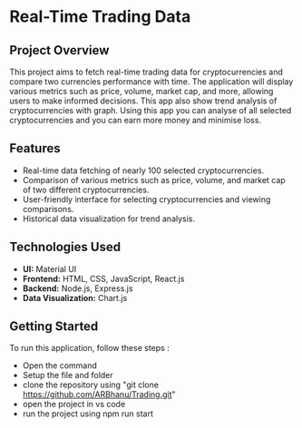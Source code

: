 # Real-Time Trading Data

## Project Overview

This project aims to fetch real-time trading data for cryptocurrencies and compare two currencies performance with time. The application will display various metrics such as price, volume, market cap, and more, allowing users to make informed decisions. This app also show trend analysis of cryptocurrencies with graph. Using this app you can analyse of all selected cryptocurrencies and you can earn more money and minimise loss.

## Features

- Real-time data fetching of nearly 100 selected cryptocurrencies.
- Comparison of various metrics such as price, volume, and market cap of two different cryptocurrencies.
- User-friendly interface for selecting cryptocurrencies and viewing comparisons.
- Historical data visualization for trend analysis.

## Technologies Used
- **UI:** Material UI
- **Frontend:** HTML, CSS, JavaScript, React.js
- **Backend:** Node.js, Express.js
- **Data Visualization:** Chart.js 

## Getting Started

To run this application, follow these steps :
- Open the command
- Setup the file and folder
- clone the repository using "git clone https://github.com/ARBhanu/Trading.git"
- open the project in vs code
- run the project using npm run start


